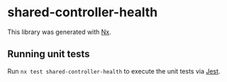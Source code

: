 # shared-controller-health

This library was generated with [Nx](https://nx.dev).

## Running unit tests

Run `nx test shared-controller-health` to execute the unit tests via [Jest](https://jestjs.io).
